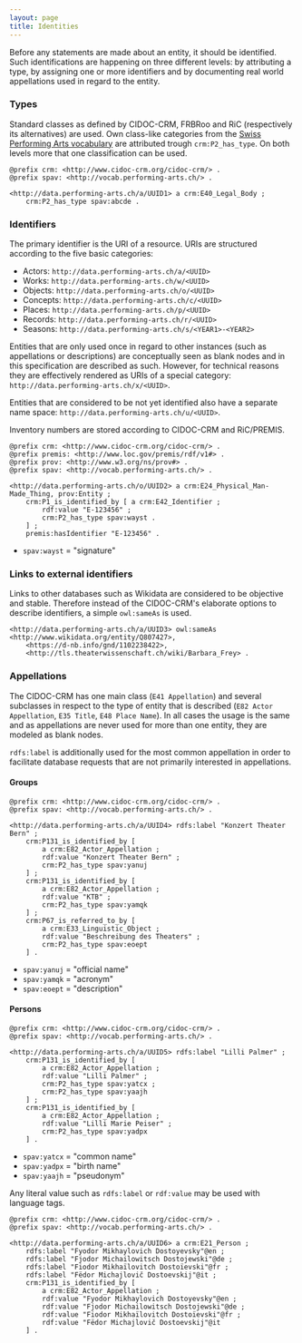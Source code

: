 ```yaml
---
layout: page
title: Identities
---
```


Before any statements are made about an entity, it should be identified. Such identifications are happening on three different levels: by attributing a type, by assigning one or more identifiers and by documenting real world appellations used in regard to the entity.

### Types <a id="types"></a>

Standard classes as defined by CIDOC-CRM, FRBRoo and RiC (respectively its alternatives) are used. Own class-like categories from the [Swiss Performing Arts vocabulary](https://sapa.github.io/spa-vocabulary/) are attributed trough `crm:P2_has_type`. On both levels more that one classification can be used.

```ttl
@prefix crm: <http://www.cidoc-crm.org/cidoc-crm/> .
@prefix spav: <http://vocab.performing-arts.ch/> .

<http://data.performing-arts.ch/a/UUID1> a crm:E40_Legal_Body ;
    crm:P2_has_type spav:abcde .
```

### Identifiers <a id="identifiers"></a>

The primary identifier is the URI of a resource. URIs are structured according to the five basic categories:

* Actors: `http://data.performing-arts.ch/a/<UUID>`
* Works: `http://data.performing-arts.ch/w/<UUID>`
* Objects: `http://data.performing-arts.ch/o/<UUID>`
* Concepts: `http://data.performing-arts.ch/c/<UUID>`
* Places: `http://data.performing-arts.ch/p/<UUID>`
* Records: `http://data.performing-arts.ch/r/<UUID>`
* Seasons: `http://data.performing-arts.ch/s/<YEAR1>-<YEAR2>`

Entities that are only used once in regard to other instances (such as appellations or descriptions) are conceptually seen as blank nodes and in this specification are described as such. However, for technical reasons they are effectively rendered as URIs of a special category: `http://data.performing-arts.ch/x/<UUID>`.

Entities that are considered to be not yet identified also have a separate name space: `http://data.performing-arts.ch/u/<UUID>`.

Inventory numbers are stored according to CIDOC-CRM and RiC/PREMIS.

```ttl
@prefix crm: <http://www.cidoc-crm.org/cidoc-crm/> .
@prefix premis: <http://www.loc.gov/premis/rdf/v1#> .
@prefix prov: <http://www.w3.org/ns/prov#> .
@prefix spav: <http://vocab.performing-arts.ch/> .

<http://data.performing-arts.ch/o/UUID2> a crm:E24_Physical_Man-Made_Thing, prov:Entity ;
    crm:P1_is_identified_by [ a crm:E42_Identifier ;
        rdf:value "E-123456" ;
        crm:P2_has_type spav:wayst .
    ] ;
    premis:hasIdentifier "E-123456" .
```

* `spav:wayst` = "signature"

### Links to external identifiers <a id="external-identifiers"></a>

Links to other databases such as Wikidata are considered to be objective and stable. Therefore instead of the CIDOC-CRM's elaborate options to describe identifiers, a simple `owl:sameAs` is used.

```ttl
<http://data.performing-arts.ch/a/UUID3> owl:sameAs <http://www.wikidata.org/entity/Q807427>, 
    <https://d-nb.info/gnd/1102238422>, 
    <http://tls.theaterwissenschaft.ch/wiki/Barbara_Frey> .
```

<!-- TODO: This does not allow to look for external identifiers based on categories easily. Provide SPARQL code to show all Wikidata-Entries? Or use `42 Identifier` with type Wikidata? -->

### Appellations <a id="appellations"></a>

The CIDOC-CRM has one main class (`E41 Appellation`) and several subclasses in respect to the type of entity that is described (`E82 Actor Appellation`, `E35 Title`, `E48 Place Name`). In all cases the usage is the same and as appellations are never used for more than one entity, they are modeled as blank nodes.

`rdfs:label` is additionally used for the most common appellation in order to facilitate database requests that are not primarily interested in appellations.

#### Groups

```ttl
@prefix crm: <http://www.cidoc-crm.org/cidoc-crm/> .
@prefix spav: <http://vocab.performing-arts.ch/> .

<http://data.performing-arts.ch/a/UUID4> rdfs:label "Konzert Theater Bern" ;
    crm:P131_is_identified_by [
    	a crm:E82_Actor_Appellation ;
        rdf:value "Konzert Theater Bern" ;
        crm:P2_has_type spav:yanuj
    ] ;
    crm:P131_is_identified_by [
    	a crm:E82_Actor_Appellation ;
        rdf:value "KTB" ;
        crm:P2_has_type spav:yamqk
    ] ;
    crm:P67_is_referred_to_by [
    	a crm:E33_Linguistic_Object ;
        rdf:value "Beschreibung des Theaters" ;
        crm:P2_has_type spav:eoept
    ] .
```

* `spav:yanuj` = "official name"
* `spav:yamqk` = "acronym"
* `spav:eoept` = "description"

#### Persons

```ttl
@prefix crm: <http://www.cidoc-crm.org/cidoc-crm/> .
@prefix spav: <http://vocab.performing-arts.ch/> .

<http://data.performing-arts.ch/a/UUID5> rdfs:label "Lilli Palmer" ;
    crm:P131_is_identified_by [
    	a crm:E82_Actor_Appellation ;
        rdf:value "Lilli Palmer" ;
        crm:P2_has_type spav:yatcx ;
        crm:P2_has_type spav:yaajh
    ] ;
    crm:P131_is_identified_by [
    	a crm:E82_Actor_Appellation ;
        rdf:value "Lilli Marie Peiser" ;
        crm:P2_has_type spav:yadpx
    ] .
```

* `spav:yatcx` = "common name"
* `spav:yadpx` = "birth name"
* `spav:yaajh` = "pseudonym"

Any literal value such as `rdfs:label` or `rdf:value` may be used with language tags.

```ttl
@prefix crm: <http://www.cidoc-crm.org/cidoc-crm/> .
@prefix spav: <http://vocab.performing-arts.ch/> .

<http://data.performing-arts.ch/a/UUID6> a crm:E21_Person ;
    rdfs:label "Fyodor Mikhaylovich Dostoyevsky"@en ;
    rdfs:label "Fjodor Michailowitsch Dostojewski"@de ;
    rdfs:label "Fiodor Mikhaïlovitch Dostoïevski"@fr ;
    rdfs:label "Fëdor Michajlovič Dostoevskij"@it ;
    crm:P131_is_identified_by [ 
        a crm:E82_Actor_Appellation ;
        rdf:value "Fyodor Mikhaylovich Dostoyevsky"@en ;
        rdf:value "Fjodor Michailowitsch Dostojewski"@de ;
        rdf:value "Fiodor Mikhaïlovitch Dostoïevski"@fr ;
        rdf:value "Fëdor Michajlovič Dostoevskij"@it
    ] .
```

<!-- TODO: Other examples, e.g. for work titles? -->

